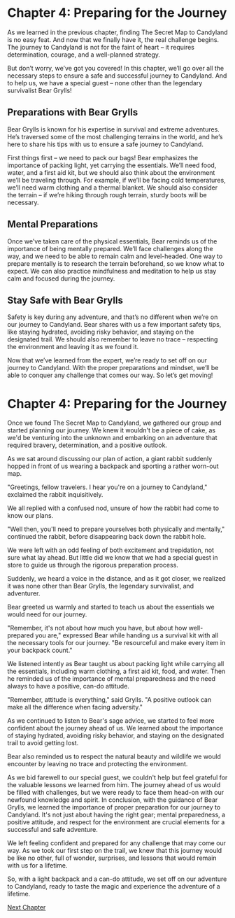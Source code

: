 # Chapter 4: Preparing for the Journey

As we learned in the previous chapter, finding The Secret Map to Candyland is no easy feat. And now that we finally have it, the real challenge begins. The journey to Candyland is not for the faint of heart – it requires determination, courage, and a well-planned strategy.

But don’t worry, we’ve got you covered! In this chapter, we’ll go over all the necessary steps to ensure a safe and successful journey to Candyland. And to help us, we have a special guest – none other than the legendary survivalist Bear Grylls!

## Preparations with Bear Grylls

Bear Grylls is known for his expertise in survival and extreme adventures. He’s traversed some of the most challenging terrains in the world, and he’s here to share his tips with us to ensure a safe journey to Candyland.

First things first – we need to pack our bags! Bear emphasizes the importance of packing light, yet carrying the essentials. We’ll need food, water, and a first aid kit, but we should also think about the environment we’ll be traveling through. For example, if we’ll be facing cold temperatures, we’ll need warm clothing and a thermal blanket. We should also consider the terrain – if we’re hiking through rough terrain, sturdy boots will be necessary.

## Mental Preparations

Once we’ve taken care of the physical essentials, Bear reminds us of the importance of being mentally prepared. We’ll face challenges along the way, and we need to be able to remain calm and level-headed. One way to prepare mentally is to research the terrain beforehand, so we know what to expect. We can also practice mindfulness and meditation to help us stay calm and focused during the journey.

## Stay Safe with Bear Grylls

Safety is key during any adventure, and that’s no different when we’re on our journey to Candyland. Bear shares with us a few important safety tips, like staying hydrated, avoiding risky behavior, and staying on the designated trail. We should also remember to leave no trace – respecting the environment and leaving it as we found it.

Now that we’ve learned from the expert, we’re ready to set off on our journey to Candyland. With the proper preparations and mindset, we’ll be able to conquer any challenge that comes our way. So let’s get moving!
# Chapter 4: Preparing for the Journey

Once we found The Secret Map to Candyland, we gathered our group and started planning our journey. We knew it wouldn't be a piece of cake, as we'd be venturing into the unknown and embarking on an adventure that required bravery, determination, and a positive outlook.

As we sat around discussing our plan of action, a giant rabbit suddenly hopped in front of us wearing a backpack and sporting a rather worn-out map.

"Greetings, fellow travelers. I hear you're on a journey to Candyland," exclaimed the rabbit inquisitively.

We all replied with a confused nod, unsure of how the rabbit had come to know our plans.

"Well then, you'll need to prepare yourselves both physically and mentally," continued the rabbit, before disappearing back down the rabbit hole.

We were left with an odd feeling of both excitement and trepidation, not sure what lay ahead. But little did we know that we had a special guest in store to guide us through the rigorous preparation process.

Suddenly, we heard a voice in the distance, and as it got closer, we realized it was none other than Bear Grylls, the legendary survivalist, and adventurer.

Bear greeted us warmly and started to teach us about the essentials we would need for our journey.

"Remember, it's not about how much you have, but about how well-prepared you are," expressed Bear while handing us a survival kit with all the necessary tools for our journey. "Be resourceful and make every item in your backpack count."

We listened intently as Bear taught us about packing light while carrying all the essentials, including warm clothing, a first aid kit, food, and water. Then he reminded us of the importance of mental preparedness and the need always to have a positive, can-do attitude.

"Remember, attitude is everything," said Grylls. "A positive outlook can make all the difference when facing adversity."

As we continued to listen to Bear's sage advice, we started to feel more confident about the journey ahead of us. We learned about the importance of staying hydrated, avoiding risky behavior, and staying on the designated trail to avoid getting lost.

Bear also reminded us to respect the natural beauty and wildlife we would encounter by leaving no trace and protecting the environment.

As we bid farewell to our special guest, we couldn't help but feel grateful for the valuable lessons we learned from him. The journey ahead of us would be filled with challenges, but we were ready to face them head-on with our newfound knowledge and spirit.
In conclusion, with the guidance of Bear Grylls, we learned the importance of proper preparation for our journey to Candyland. It's not just about having the right gear; mental preparedness, a positive attitude, and respect for the environment are crucial elements for a successful and safe adventure.

We left feeling confident and prepared for any challenge that may come our way. As we took our first step on the trail, we knew that this journey would be like no other, full of wonder, surprises, and lessons that would remain with us for a lifetime.

So, with a light backpack and a can-do attitude, we set off on our adventure to Candyland, ready to taste the magic and experience the adventure of a lifetime.


[Next Chapter](05_Chapter05.md)